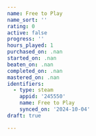 ```yaml
---
name: Free to Play
name_sort: ''
rating: 0
active: false
progress: ''
hours_played: 1
purchased_on: .nan
started_on: .nan
beaten_on: .nan
completed_on: .nan
mastered_on: .nan
identifiers:
  - type: steam
    appid: '245550'
    name: Free to Play
    synced_on: '2024-10-04'
draft: true

---
```

